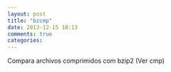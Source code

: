 ```yaml
---
layout: post
title: "bzcmp"
date: 2013-12-15 18:13
comments: true
categories: 
---
```

Compara archivos comprimidos com bzip2 (Ver cmp)

